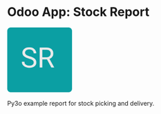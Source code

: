 # Odoo App: Stock Report

<img width="150" src="./static/description/icon.svg" />

Py3o example report for stock picking and delivery.